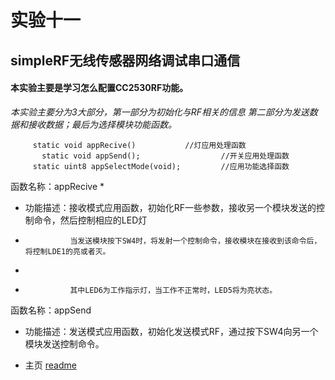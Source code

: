 # 实验十一 #
## simpleRF无线传感器网络调试串口通信 ##
#### 本实验主要是学习怎么配置CC2530RF功能。 ####
_本实验主要分为3大部分，第一部分为初始化与RF相关的信息_
_第二部分为发送数据和接收数据；最后为选择模块功能函数。_
         
         static void appRecive()           //灯应用处理函数    
           static void appSend();                  //开关应用处理函数
         static uint8 appSelectMode(void);         //应用功能选择函数
        
函数名称：appRecive
*
*  功能描述：接收模式应用函数，初始化RF一些参数，接收另一个模块发送的控制命令，然后控制相应的LED灯
           
*               当发送模块按下SW4时，将发射一个控制命令，接收模块在接收到该命令后，将控制LDE1的亮或者灭。
*
*               其中LED6为工作指示灯，当工作不正常时，LED5将为亮状态。
 函数名称：appSend

* 功能描述：发送模式应用函数，初始化发送模式RF，通过按下SW4向另一个模块发送控制命令。             
        
* 主页 [readme](https://github.com/chenwenshuo0308/libsimpeleRF/blob/main/README.md)
